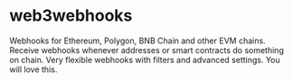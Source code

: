 # web3webhooks
Webhooks for Ethereum, Polygon, BNB Chain and other EVM chains. Receive webhooks whenever addresses or smart contracts do something on chain. Very flexible webhooks with filters and advanced settings. You will love this.
